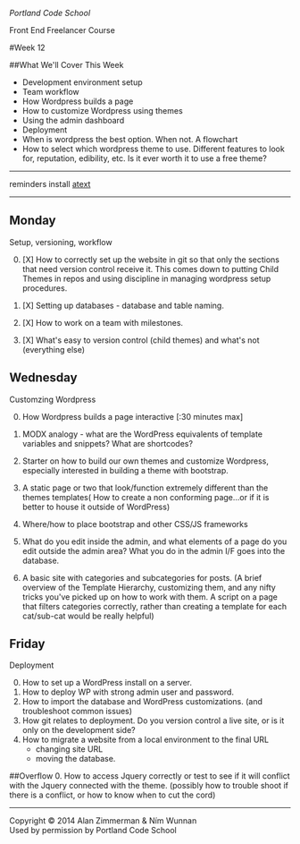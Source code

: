 *Portland Code School*

Front End Freelancer Course

#Week 12

##What We'll Cover This Week

* Development environment setup
* Team workflow
* How Wordpress builds a page 
* How to customize Wordpress using themes
* Using the admin dashboard
* Deployment
* When is wordpress the best option.  When not. A flowchart
* How to select which wordpress theme to use.  Different features to look for, reputation, edibility, etc.  Is it ever worth it to use a free theme?  







-----
reminders
install [atext](http://www.trankynam.com/atext/)

<hr>

## Monday

Setup, versioning, workflow


0. [X] How to correctly set up the website in git so that only the sections that need version control receive it. This comes down to putting Child Themes in repos and using discipline in managing wordpress setup procedures.  

0. [X] Setting up databases - database and table naming.

0. [X] How to work on a team with milestones.

0. [X] What's easy to version control (child themes) and what's not (everything else)


## Wednesday

Customzing Wordpress

0. How Wordpress builds a page interactive [:30 minutes max]

0. MODX analogy - what are the WordPress equivalents of template variables and snippets? What are shortcodes?

0. Starter on how to build our own themes and customize Wordpress, especially interested in building a theme with bootstrap.

0. A static page or two that look/function extremely different than the themes templates( How to create a non conforming page...or if it is better to house it outside of WordPress)

0. Where/how to place bootstrap and other CSS/JS frameworks

0. What do you edit inside the admin, and what elements of a page do you edit outside the admin area? What you do in the admin I/F goes into the database. 

0. A basic site with categories and subcategories for posts. (A brief overview of the Template Hierarchy, customizing them,  and any nifty tricks you've picked up on how to work with them.  A script on a page that filters categories correctly, rather than creating a template for each cat/sub-cat would be really helpful) 
  

## Friday

Deployment

0. How to set up a WordPress install on a server.
0. How to deploy WP with strong admin user and password.
0. How to import the database and WordPress customizations. (and troubleshoot common issues)
0. How git relates to deployment.  Do you version control a live site, or is it only on the development side? 
0. How to migrate a website from a local environment to the final URL 
	* changing site URL
	* moving the database.


##Overflow
0. How to access Jquery correctly or test to see if it will conflict with the Jquery connected with the theme. (possibly how to trouble shoot if there is a conflict, or how to know when to cut the cord)

  
<hr>
Copyright © 2014 Alan Zimmerman & Ním Wunnan<br />
Used by permission by Portland Code School
